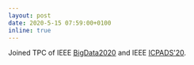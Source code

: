 ```yaml
---
layout: post
date: 2020-5-15 07:59:00+0100
inline: true
---
```


Joined TPC of IEEE [BigData2020](http://bigdataieee.org/BigData2020/index.html) and IEEE [ICPADS'20](https://icpads2020.comp.polyu.edu.hk/index.html).
